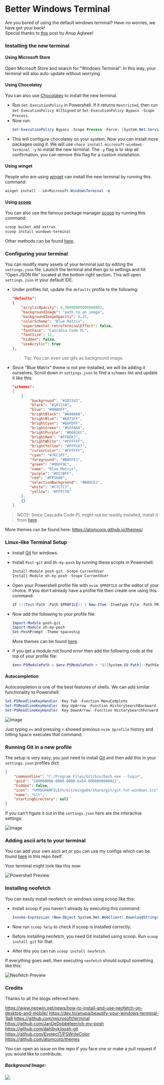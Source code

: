 # Better Windows Terminal

Are you bored of using the default windows terminal? Have no worries, we have got your back!\
Special thanks to [this](https://dev.to/anupa/beautify-your-windows-terminal-1la8) post by Anup Aglawe!

### Installing the new terminal

#### Using Microsoft Store

Open Microsoft Store and search for "Windows Terminal". In this way, your terminal will also auto-update without worrying

#### Using Chocolatey

You can also use [Chocolatey](https://docs.chocolatey.org/en-us/choco/setup) to install the new terminal.

* Run `Get-ExecutionPolicy` in Powershell. If it returns `Restricted`, then run `Set-ExecutionPolicy AllSigned` or `Set-ExecutionPolicy Bypass -Scope Process`.
* Now run: 
    ```powershell
    Set-ExecutionPolicy Bypass -Scope Process -Force; [System.Net.ServicePointManager]::SecurityProtocol = [System.Net.ServicePointManager] ::SecurityProtocol -bor 3072; iex ((New-Object System.Net.WebClient).DownloadString('https://chocolatey.org/install.ps1'))
    ```
* This will configure chocolatey on your system. Now you can install more packages using it. We will use `choco install microsoft-windows-terminal -y` to install the new terminal. The `-y` flag is to skip all confirmation, you can remove this flag for a custom installation.

#### Using winget

People who are using [winget](https://github.com/microsoft/winget-cli) can install the new terminal by running this command:
```powershell
winget install --id=Microsoft.WindowsTerminal -e
```

#### Using [scoop](https://github.com/LeonardSSH/coc-discord-rpc/wiki/install)

You can also use the famous package manager [scoop](https://scoop.sh/) by running this command:
```powershell
scoop bucket add extras
scoop install windows-terminal
```

Other methods can be found [here](https://github.com/microsoft/terminal#installing-and-running-windows-terminal).

### Configuring your terminal

You can modify many assets of your terminal just by editing the `settings.json` file. Launch the terminal and then go to settings and hit "Open JSON file" located at the bottom right section. This will open `settings.json` in your default IDE.

* Under profiles list, update the `defaults` profile to the following:

    ```json
    "defaults": 
    {
        "acrylicOpacity": 0.90000000000000002,    
        "backgroundImage": "path_to_an_image",     
        "backgroundImageOpacity": 0.25,            
        "colorScheme": "Blue Matrix",  
        "experimental.retroTerminalEffect": false, 
        "fontFace": "Cascadia Code PL",           
        "fontSize": 11,                       
        "hidden": false,                  
        "useAcrylic": true     
    },
    ```
    
    > Tip: You can even use gifs as background image.

* Since "Blue Matrix" theme is not pre-installed, we will be adding it ourselves. Scroll down in `settings.json` to find a `schemes` list and   update it like this:

    ```json
    "schemes": 
    [
        {
            "background": "#1D2342",
            "black": "#101116",
            "blue": "#00B0FF",
            "brightBlack": "#686868",
            "brightBlue": "#6871FF",
            "brightCyan": "#60FDFF",
            "brightGreen": "#5FFA68",
            "brightPurple": "#D682EC",
            "brightRed": "#FF6E67",
            "brightWhite": "#FFFFFF",
            "brightYellow": "#FFFC67",
            "cursorColor": "#FFFFFF",
            "cyan": "#76C1FF",
            "foreground": "#B8FFE1",
            "green": "#00FF9C",
            "name": "Blue Matrix",
            "purple": "#D57BFF",
            "red": "#FF5680",
            "selectionBackground": "#B0DCE2",
            "white": "#C7C7C7",
            "yellow": "#FFFC58"
        },
        {}
    ]
    ```

> NOTE: Since Cascadia Code PL might not be readily installed, install it from [here](https://github.com/microsoft/cascadia-code/releases).

More themes can be found here: https://atomcorp.github.io/themes/

### Linux-like Terminal Setup

* Install [Git](https://git-scm.com/downloads) for windows.

* Install `Post-git` and `Oh-my-posh` by running these scripts in Powershell:
    ```powershell
    Install-Module posh-git -Scope CurrentUser
    Install-Module oh-my-posh -Scope CurrentUser
    ```

* Open your Powershell profile file with `nvim $PROFILE` or the editor of your choice. If you don't already have a profile file then create one using this command:

    ```powershell
    if (!(Test-Path -Path $PROFILE)) { New-Item -ItemType File -Path PROFILE -Force }
    ```

* Now add the following to your profile file:
    ```powershell
    Import-Module posh-git
    Import-Module oh-my-posh
    Set-PoshPrompt -Theme spaceship
    ```

    More themes can be found [here](https://github.com/JanDeDobbeleer/oh-my-posh#themes).

* If you get a module not found error then add the following code at the top of your profile file:
    ```powershell
    $env:PSModulePath = $env:PSModulePath + "$([System.IO.Path]::PathSeparator)C:\Users\xxxx\Documents\WindowsPowerShell\Modules"
    ```

#### Autocompletion

Autocompletion is one of the best features of shells. We can add similar functionality to Powershell:

```powershell
Set-PSReadlineKeyHandler -Key Tab -Function MenuComplete
Set-PSReadlineKeyHandler -Key UpArrow -Function HistorySearchBackward
Set-PSReadlineKeyHandler -Key DownArrow -Function HistorySearchForward
```

![image](https://user-images.githubusercontent.com/65854695/126736657-29ed91dc-0c9b-495a-80d5-0b8ed490b62d.png)

Just typing `nv` and pressing <kbd>↑</kbd> showed  previous `nvim $profile` history and hitting <kbd>Space</kbd> executes that command.

### Running Git in a new profile

The setup is very easy, you just need to install [Git](https://git-scm.com/downloads) and then add this in your `settings.json` profiles dict:

```json
{
    "commandline": "C:/Program Files/Git/bin/bash.exe --login",
    "guid": "{00000000-0000-0000-ba54-000000000002}",
    "hidden": false,
    "icon": "%PROGRAMFILES%/Git/mingw64/share/git/git-for-windows.ico",
    "name": "Git",
    "startingDirectory": null
}
```

If you can't figure it out in the `settings.json` here are the interactive settings:

![image](https://user-images.githubusercontent.com/65854695/126441159-6276f99e-c0ae-499a-b50e-179c5ec3dea4.png)

### Adding ascii arts to your terminal

You can add your own ascii art or you can use my configs which can be found [here](Microsoft.PowerShell_profile.ps1) in this repo itself.

Your terminal might look like this now:

![Powershell Preview](https://i.imgur.com/R1tTMXo.png)

### Installing neofetch

You can easily install neofetch on windows using scoop like this:

* Install scoop if you haven't already by executing this command:
    ```powershell
    Invoke-Expression (New-Object System.Net.WebClient).DownloadString('https://get.scoop.sh')
    ```

* Now run `scoop help` to check if scoop is installed correctly.
* Before installing neofetch, you need Git installed using scoop. Run `scoop install git` for that.
* After this you can run `scoop install neofetch`.

If everything goes well, then executing `neofetch` should output something like this:

![Neofetch Preview](https://i.imgur.com/7exWfFO.png)

### Credits

Thanks to all the blogs referred here:

https://www.neowin.net/news/how-to-install-and-use-neofetch-on-desktop-and-mobile/
https://dev.to/anupa/beautify-your-windows-terminal-1la8
https://github.com/microsoft/terminal
https://github.com/JanDeDobbeleer/oh-my-posh
https://github.com/dahlbyk/posh-git
https://github.com/EvotecIT/PSWriteColor
https://github.com/atomcorp/themes

You can open an issue on the repo if you face one or make a pull request if you would like to contribute.

##### Background Image:

<img src = "background.jpg">
